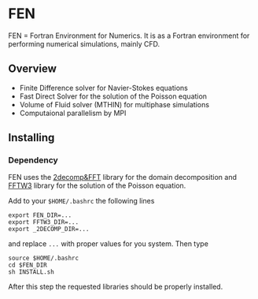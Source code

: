 # FEN

FEN = Fortran Environment for Numerics. It is as a Fortran environment for performing numerical simulations, mainly CFD.

## Overview

- Finite Difference solver for Navier-Stokes equations
- Fast Direct Solver for the solution of the Poisson equation
- Volume of Fluid solver (MTHIN) for multiphase simulations
- Computaional parallelism by MPI

## Installing

### Dependency

FEN uses the [2decomp&FFT](http://www.hector.ac.uk/cse/distributedcse/reports/incompact3d/UserGuide.html) library for the domain decomposition and 
[FFTW3](http://www.fftw.org/) library for the solution of the Poisson equation.

Add to your `$HOME/.bashrc` the following lines

``` (bash)
export FEN_DIR=...
export FFTW3_DIR=...
export _2DECOMP_DIR=...
```

and replace `...` with proper values for you system. Then type

``` (bash)
source $HOME/.bashrc
cd $FEN_DIR
sh INSTALL.sh
```

After this step the requested libraries should be properly installed.
